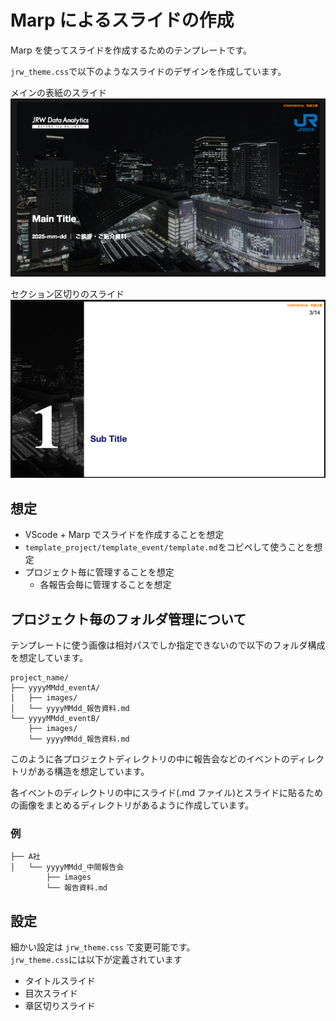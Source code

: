 # Marp によるスライドの作成

Marp を使ってスライドを作成するためのテンプレートです。

`jrw_theme.css`で以下のようなスライドのデザインを作成しています。

メインの表紙のスライド
![スライド画像](./master_images/slide_title.png)

セクション区切りのスライド
![スライド画像](./master_images/slide_subtitle.png)

## 想定

- VScode + Marp でスライドを作成することを想定
- `template_project/template_event/template.md`をコピペして使うことを想定
- プロジェクト毎に管理することを想定
  - 各報告会毎に管理することを想定

## プロジェクト毎のフォルダ管理について

テンプレートに使う画像は相対パスでしか指定できないので以下のフォルダ構成を想定しています。

```text
project_name/
├── yyyyMMdd_eventA/
│   ├── images/
│   └── yyyyMMdd_報告資料.md
└── yyyyMMdd_eventB/
    ├── images/
    └── yyyyMMdd_報告資料.md
```

このように各プロジェクトディレクトリの中に報告会などのイベントのディレクトリがある構造を想定しています。

各イベントのディレクトリの中にスライド(.md ファイル)とスライドに貼るための画像をまとめるディレクトリがあるように作成しています。

### 例

```text
├── A社
│   └── yyyyMMdd_中間報告会
        ├── images
        └── 報告資料.md
```

## 設定

細かい設定は `jrw_theme.css` で変更可能です。  
`jrw_theme.css`には以下が定義されています

- タイトルスライド
- 目次スライド
- 章区切りスライド
